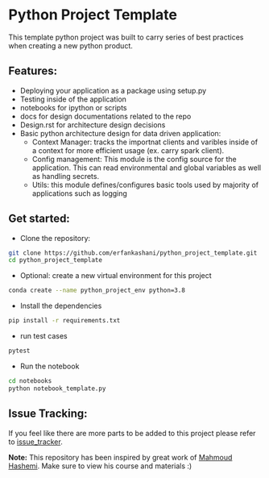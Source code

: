 # Python Project Template

This template python project was built to carry series of best practices when creating a new python product.

## Features:
- Deploying your application as a package using setup.py
- Testing inside of the application
- notebooks for ipython or scripts
- docs for design documentations related to the repo
- Design.rst for architecture design decisions
- Basic python architecture design for data driven application:
    - Context Manager: tracks the importnat clients and varibles inside of a context for more efficient usage (ex. carry spark client).
    - Config management: This module is the config source for the application. This can read environmental and global variables as well as handling secrets.
    - Utils: this module defines/configures basic tools used by majority of applications such as logging 

## Get started:

- Clone the repository:
```bash
git clone https://github.com/erfankashani/python_project_template.git
cd python_project_template
```

- Optional: create a new virtual environment for this project
```bash
conda create --name python_project_env python=3.8
```

- Install the dependencies
```bash
pip install -r requirements.txt
```

- run test cases
```bash
pytest
```

- Run the notebook
```bash
cd notebooks
python notebook_template.py
```

## Issue Tracking:
If you feel like there are more parts to be added to this project please refer to [issue_tracker](https://github.com/erfankashani/python_project_template/issues).



__Note:__ This repository has been inspired by great work of [Mahmoud Hashemi](https://github.com/mahmoud/espymetrics). Make sure to view his course and materials :)   